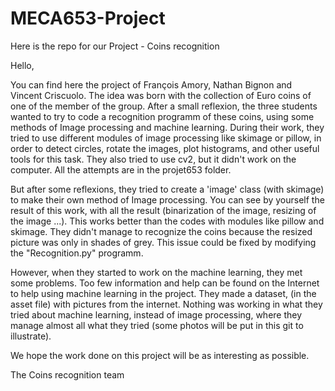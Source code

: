 # MECA653-Project
Here is the repo for our Project - Coins recognition

  Hello,
  
You can find here the project of François Amory, Nathan Bignon and Vincent Criscuolo.
The idea was born with the collection of Euro coins of one of the member of the group. After a small reflexion, the three students wanted to try to code a recognition programm of these coins, using some methods of Image processing and machine learning.
During their work, they tried to use different modules of image processing like skimage or pillow, in order to detect circles, rotate the images, plot histograms, and other useful tools for this task.
They also tried to use cv2, but it didn't work on the computer. All the attempts are in the projet653 folder.

But after some reflexions, they tried to create a 'image' class (with skimage) to make their own method of Image processing. You can see by yourself the result of this work, with all the result (binarization of the image, resizing of the image ...). This works better than the codes with modules like pillow and skimage. They didn't manage to recognize the coins because the resized picture was only in shades of grey.
This issue could be fixed by modifying the "Recognition.py" programm.

However, when they started to work on the machine learning, they met some problems. Too few information and help can be found on the Internet to help using machine learning in the project. They made a dataset, (in the asset file) with pictures from the internet. Nothing was working in what they tried about machine learning, instead of image processing, where they manage almost all what they tried (some photos will be put in this git to illustrate).


We hope the work done on this project will be as interesting as possible.

The Coins recognition team

 
